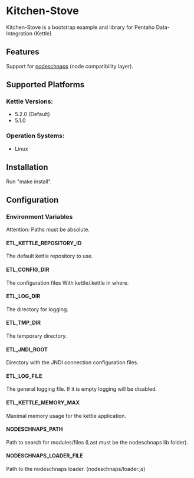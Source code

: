 # Kitchen-Stove

Kitchen-Stove is a bootstrap example and library
for Pentaho Data-Integration (Kettle).

## Features

Support for [nodeschnaps](https://github.com/killmag10/nodeschnaps/)
(node compatibility layer).

## Supported Platforms

### Kettle Versions:
* 5.2.0 (Default)
* 5.1.0

### Operation Systems:
* Linux

## Installation

Run "make install".

## Configuration

### Environment Variables

Attention: Paths must be absolute.

#### ETL_KETTLE_REPOSITORY_ID

The default kettle repository to use.

#### ETL_CONFIG_DIR

The configuration files
With kettle/.kettle in where.

#### ETL_LOG_DIR

The directory for logging.

#### ETL_TMP_DIR

The temporary directory.

#### ETL_JNDI_ROOT

Directory with the JNDI connection configuration files.

#### ETL_LOG_FILE

The general logging file.
If it is empty logging will be disabled.

#### ETL_KETTLE_MEMORY_MAX

Maximal memory usage for the kettle application.

#### NODESCHNAPS_PATH

Path to search for modules/files (Last must be the nodeschnaps lib folder).

#### NODESCHNAPS_LOADER_FILE

Path to the nodeschnaps loader. (nodeschnaps/loader.js)


